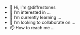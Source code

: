 - 👋 Hi, I’m @diffrestones
- 👀 I’m interested in ...
- 🌱 I’m currently learning ...
- 💞️ I’m looking to collaborate on ...
- 📫 How to reach me ...

<!---
diffrestones/diffrestones is a ✨ special ✨ repository because its `README.md` (this file) appears on your GitHub profile.
You can click the Preview link to take a look at your changes.
--->
